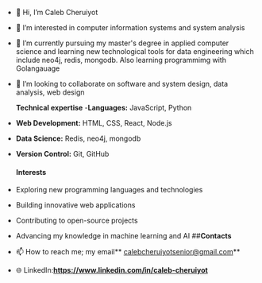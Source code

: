 - 👋 Hi, I’m Caleb Cheruiyot
- 👀 I’m interested in computer information systems and system analysis
- 🌱 I’m currently pursuing my master's degree in applied computer science and learning new technological tools for data engineering which include neo4j, redis, mongodb. Also learning programmimg with Golangauage 
- 💞️ I’m looking to collaborate on software and system design, data analysis, web design
  
  **Technical expertise**
-**Languages:** JavaScript, Python
- **Web Development:** HTML, CSS, React, Node.js
- **Data Science:** Redis, neo4j, mongodb
- **Version Control:** Git, GitHub
  #### Interests
- Exploring new programming languages and technologies
- Building innovative web applications
- Contributing to open-source projects
- Advancing my knowledge in machine learning and AI
  ##**Contacts**
- 📫 How to reach me; my email** calebcheruiyotsenior@gmail.com**
- 🌐 LinkedIn:**https://www.linkedin.com/in/caleb-cheruiyot**
